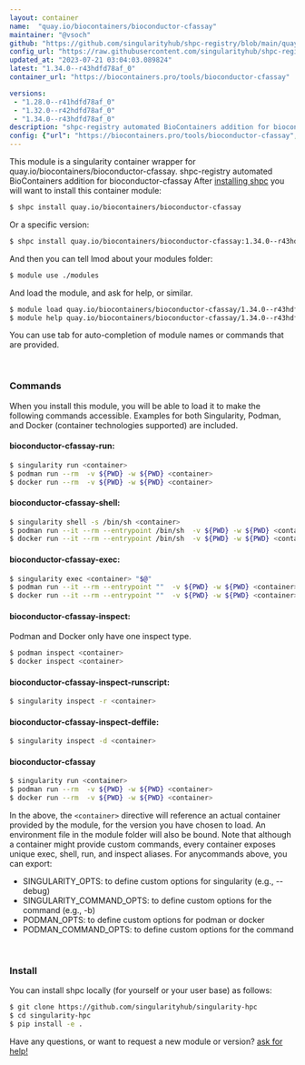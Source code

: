 ```yaml
---
layout: container
name:  "quay.io/biocontainers/bioconductor-cfassay"
maintainer: "@vsoch"
github: "https://github.com/singularityhub/shpc-registry/blob/main/quay.io/biocontainers/bioconductor-cfassay/container.yaml"
config_url: "https://raw.githubusercontent.com/singularityhub/shpc-registry/main/quay.io/biocontainers/bioconductor-cfassay/container.yaml"
updated_at: "2023-07-21 03:04:03.089824"
latest: "1.34.0--r43hdfd78af_0"
container_url: "https://biocontainers.pro/tools/bioconductor-cfassay"

versions:
 - "1.28.0--r41hdfd78af_0"
 - "1.32.0--r42hdfd78af_0"
 - "1.34.0--r43hdfd78af_0"
description: "shpc-registry automated BioContainers addition for bioconductor-cfassay"
config: {"url": "https://biocontainers.pro/tools/bioconductor-cfassay", "maintainer": "@vsoch", "description": "shpc-registry automated BioContainers addition for bioconductor-cfassay", "latest": {"1.34.0--r43hdfd78af_0": "sha256:da23ba0dce35880643478bf97505eb823f4d3180848a13fb4f43ebc08cb5de4e"}, "tags": {"1.28.0--r41hdfd78af_0": "sha256:c84ddc44aff2fb32ee4e512e5a20a246525f0c489bdf46a4143a975bd7b867fc", "1.32.0--r42hdfd78af_0": "sha256:fd66d3f8319935aeab98082dfb54ae8e1ee203c85e2afc4f454d4c8ff7eef142", "1.34.0--r43hdfd78af_0": "sha256:da23ba0dce35880643478bf97505eb823f4d3180848a13fb4f43ebc08cb5de4e"}, "docker": "quay.io/biocontainers/bioconductor-cfassay"}
---
```


This module is a singularity container wrapper for quay.io/biocontainers/bioconductor-cfassay.
shpc-registry automated BioContainers addition for bioconductor-cfassay
After [installing shpc](#install) you will want to install this container module:


```bash
$ shpc install quay.io/biocontainers/bioconductor-cfassay
```

Or a specific version:

```bash
$ shpc install quay.io/biocontainers/bioconductor-cfassay:1.34.0--r43hdfd78af_0
```

And then you can tell lmod about your modules folder:

```bash
$ module use ./modules
```

And load the module, and ask for help, or similar.

```bash
$ module load quay.io/biocontainers/bioconductor-cfassay/1.34.0--r43hdfd78af_0
$ module help quay.io/biocontainers/bioconductor-cfassay/1.34.0--r43hdfd78af_0
```

You can use tab for auto-completion of module names or commands that are provided.

<br>

### Commands

When you install this module, you will be able to load it to make the following commands accessible.
Examples for both Singularity, Podman, and Docker (container technologies supported) are included.

#### bioconductor-cfassay-run:

```bash
$ singularity run <container>
$ podman run --rm  -v ${PWD} -w ${PWD} <container>
$ docker run --rm  -v ${PWD} -w ${PWD} <container>
```

#### bioconductor-cfassay-shell:

```bash
$ singularity shell -s /bin/sh <container>
$ podman run --it --rm --entrypoint /bin/sh  -v ${PWD} -w ${PWD} <container>
$ docker run --it --rm --entrypoint /bin/sh  -v ${PWD} -w ${PWD} <container>
```

#### bioconductor-cfassay-exec:

```bash
$ singularity exec <container> "$@"
$ podman run --it --rm --entrypoint ""  -v ${PWD} -w ${PWD} <container> "$@"
$ docker run --it --rm --entrypoint ""  -v ${PWD} -w ${PWD} <container> "$@"
```

#### bioconductor-cfassay-inspect:

Podman and Docker only have one inspect type.

```bash
$ podman inspect <container>
$ docker inspect <container>
```

#### bioconductor-cfassay-inspect-runscript:

```bash
$ singularity inspect -r <container>
```

#### bioconductor-cfassay-inspect-deffile:

```bash
$ singularity inspect -d <container>
```



#### bioconductor-cfassay

```bash
$ singularity run <container>
$ podman run --rm  -v ${PWD} -w ${PWD} <container>
$ docker run --rm  -v ${PWD} -w ${PWD} <container>
```


In the above, the `<container>` directive will reference an actual container provided
by the module, for the version you have chosen to load. An environment file in the
module folder will also be bound. Note that although a container
might provide custom commands, every container exposes unique exec, shell, run, and
inspect aliases. For anycommands above, you can export:

 - SINGULARITY_OPTS: to define custom options for singularity (e.g., --debug)
 - SINGULARITY_COMMAND_OPTS: to define custom options for the command (e.g., -b)
 - PODMAN_OPTS: to define custom options for podman or docker
 - PODMAN_COMMAND_OPTS: to define custom options for the command

<br>

### Install

You can install shpc locally (for yourself or your user base) as follows:

```bash
$ git clone https://github.com/singularityhub/singularity-hpc
$ cd singularity-hpc
$ pip install -e .
```

Have any questions, or want to request a new module or version? [ask for help!](https://github.com/singularityhub/singularity-hpc/issues)